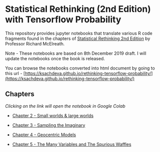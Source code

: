 # Statistical Rethinking (2nd Edition) with Tensorflow Probability

This repository provides jupyter notebooks that translate various R code fragments found in the
chapters of [Statistical Rethinking 2nd Edition](https://xcelab.net/rm/statistical-rethinking/) by Professor Richard McElreath.

Note - These notebooks are based on 8th December 2019 draft. I will update the notebooks once the book is released.

You can browse the notebooks converted into html document by going to this url - [https://ksachdeva.github.io/rethinking-tensorflow-probability/](https://ksachdeva.github.io/rethinking-tensorflow-probability/)

## Chapters  

*Clicking on the link will open the notebook in Google Colab*

* [Chapter 2 - Small worlds & large worlds](https://colab.research.google.com/github/ksachdeva/rethinking-tensorflow-probability/blob/master/notebooks/02_small_worlds_and_large_worlds.ipynb)  

* [Chapter 3 - Sampling the Imaginary](https://colab.research.google.com/github/ksachdeva/rethinking-tensorflow-probability/blob/master/notebooks/03_sampling_the_imaginary.ipynb) 

* [Chapter 4 - Geocentric Models](https://colab.research.google.com/github/ksachdeva/rethinking-tensorflow-probability/blob/master/notebooks/04_geocentric_models.ipynb) 

* [Chapter 5 - The Many Variables and The Spurious Waffles](https://colab.research.google.com/github/ksachdeva/rethinking-tensorflow-probability/blob/master/notebooks/05_the_many_variables_and_the_spurious_waffles.ipynb) 

